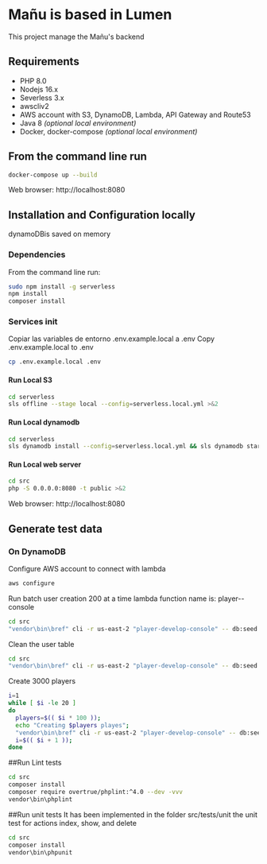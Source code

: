 # Mañu is based in Lumen
This project manage the Mañu's backend  

## Requirements
- PHP 8.0
- Nodejs 16.x
- Severless 3.x
- awscliv2 
- AWS account with S3, DynamoDB, Lambda, API Gateway and Route53
- Java 8 *(optional local environment)*
- Docker, docker-compose *(optional local environment)*

## From the command line run
```bash
docker-compose up --build 
```
Web browser: http://localhost:8080
## Installation and Configuration locally
dynamoDBis saved on memory
### Dependencies
From the command line run:
```bash
sudo npm install -g serverless
npm install 
composer install
```
### Services init
Copiar las variables de entorno .env.example.local a .env
Copy .env.example.local  to .env
```bash
cp .env.example.local .env
```
#### Run Local S3
```bash
cd serverless
sls offline --stage local --config=serverless.local.yml >&2
```
#### Run Local dynamodb
```bash
cd serverless
sls dynamodb install --config=serverless.local.yml && sls dynamodb start --stage local --verbose --config=serverless.local.yml >&2 
```
#### Run Local web server
```bash
cd src
php -S 0.0.0.0:8080 -t public >&2
```
Web browser: http://localhost:8080
## Generate test data
### On DynamoDB
Configure AWS account to connect with lambda
```bash
aws configure
```
Run batch user creation 200 at a time
lambda function name is: player-<ENVIRONMENT>-console
```bash
cd src
"vendor\bin\bref" cli -r us-east-2 "player-develop-console" -- db:seed --class=PlayerSeeder
```
Clean the user table
```bash
cd src
"vendor\bin\bref" cli -r us-east-2 "player-develop-console" -- db:seed --class=PlayerClearSeeder
```
Create 3000 players
```bash
i=1
while [ $i -le 20 ]
do
  players=$(( $i * 100 ));
  echo "Creating $players playes";
  "vendor\bin\bref" cli -r us-east-2 "player-develop-console" -- db:seed --class=PlayerSeeder
  i=$(( $i + 1 ));
done
```
##Run Lint tests
```bash
cd src
composer install 
composer require overtrue/phplint:^4.0 --dev -vvv
vendor\bin\phplint 
```
##Run unit tests
It has been implemented in the folder src/tests/unit the unit test  for actions index, show, and delete
```bash
cd src
composer install 
vendor\bin\phpunit
```
